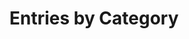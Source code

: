 ---
layout: collection-categories
permalink: /categories/
collection: portfolio
title: "Entries by Category"
author_profile: false
classes: wide
---